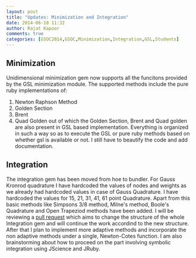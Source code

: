 ```yaml
---
layout: post
title: "Updates: Minimization and Integration"
date: 2014-06-18 11:32
author: Rajat Kapoor
comments: true
categories: [GSOC2014,GSOC,Minimization,Integration,GSL,Students]
---
```

Minimization
------------
Unidimensional minimization gem now supports all the funcitons provided by the GSL minimization module. The supported methods include the pure ruby implementations of:
1. Newton Raphson Method
2. Golden Section
3. Brent
4. Quad Golden
out of which the Golden Section, Brent and Quad golden are also present in GSL based implementation. Everything is organized in such a way so as to execute the GSL or pure ruby methods based on whether gsl is available or not. I still have to beautify the code and add documentation.

Integration
-----------
The integration gem has been moved from hoe to bundler. For Gauss Kronrod quadrature I have hardcoded the values of nodes and weights as we already had hardcoded values in case of Gauss Quadrature. I have hardcoded the values for 15, 21, 31, 41, 61 point Quadrature. Apart from this basic methods like Simpsons 3/8 method, Milne's method, Boole's Quadrature and Open Trapeziod methods have been added. I will be reviewing a [pull request](https://github.com/clbustos/integration/pull/3) which aims to change the structure of the whole Integration gem and will continue the work accordind to the new structure. After that I plan to implement more adaptive methods and incorporate the non adaptive methods under a single, Newton-Cotes function. I am also brainstorming about how to proceed on the part involving symbolic integration using JScience and JRuby.